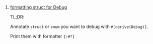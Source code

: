  1. [formatting struct for Debug](https://doc.rust-lang.org/rust-by-example/hello/print/print_debug.html)
    
    TL;DR:
    
    Annotate `struct` or `enum` you want to debug with `#[derive(Debug)]`.
    
    Print them with formatter `{:#?}`
